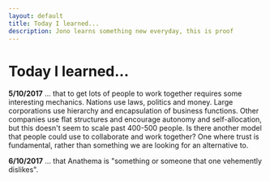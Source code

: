 ```yaml
---
layout: default
title: Today I learned...
description: Jono learns something new everyday, this is proof
---
```


# Today I learned...

**5/10/2017** ... that to get lots of people to work together requires some interesting mechanics. Nations use laws, politics and money. Large corporations use hierarchy and encapsulation of business functions. Other companies use flat structures and encourage autonomy and self-allocation, but this doesn't seem to scale past 400-500 people. Is there another model that people could use to collaborate and work together? One where trust is fundamental, rather than something we are looking for an alternative to.

**6/10/2017** ... that Anathema is "something or someone that one vehemently dislikes".
